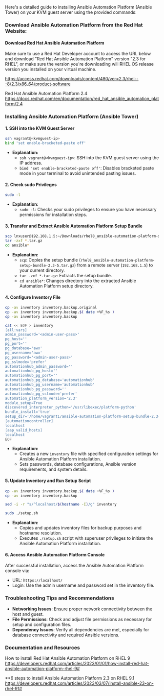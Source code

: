 Here's a detailed guide to installing Ansible Automation Platform (Ansible Tower) on your KVM guest server using the provided commands:

### Download Ansible Automation Platform from the Red Hat Website:

#### Download Red Hat Ansible Automation Platform

Make sure to use a Red Hat Developer account to access the URL below and download "Red Hat Ansible Automation Platform" version "2.3 for RHEL", or make sure the version you're downloading will RHEL OS release version you installed on your virtual machine.

https://access.redhat.com/downloads/content/480/ver=2.3/rhel---8/2.3/x86_64/product-software

Red Hat Ansible Automation Platform 2.4
https://docs.redhat.com/en/documentation/red_hat_ansible_automation_platform/2.4


### Installing Ansible Automation Platform (Ansible Tower)

#### 1. SSH into the KVM Guest Server

```bash
ssh vagrant@<kvmguest-ip>
bind 'set enable-bracketed-paste off'
```

- **Explanation:**
  - `ssh vagrant@<kvmguest-ip>`: SSH into the KVM guest server using the IP address.
  - `bind 'set enable-bracketed-paste off'`: Disables bracketed paste mode in your terminal to avoid unintended pasting issues.

#### 2. Check sudo Privileges

```bash
sudo -l
```

- **Explanation:**
  - `sudo -l`: Checks your sudo privileges to ensure you have necessary permissions for installation steps.

#### 3. Transfer and Extract Ansible Automation Platform Setup Bundle

```bash
scp lnxuser@192.168.1.5:~/Downloads/rhel8_ansible-automation-platform-setup-bundle-2.3-5.tar.gz .
tar -zxf *.tar.gz
cd ansible*
```

- **Explanation:**
  - `scp`: Copies the setup bundle (`rhel8_ansible-automation-platform-setup-bundle-2.3-5.tar.gz`) from a remote server (`192.168.1.5`) to your current directory.
  - `tar -zxf *.tar.gz`: Extracts the setup bundle.
  - `cd ansible*`: Changes directory into the extracted Ansible Automation Platform setup directory.

#### 4. Configure Inventory File

```bash
cp -av inventory inventory.backup.original
cp -av inventory inventory.backup.$( date +%F_%s )
cp -av inventory inventory.backup

cat << EOF > inventory
[all:vars]
admin_password='<admin-user-pass>'
pg_host=''
pg_port=''
pg_database='awx'
pg_username='awx'
pg_password='<admin-user-pass>'
pg_sslmode='prefer'
automationhub_admin_password=''
automationhub_pg_host=''
automationhub_pg_port=''
automationhub_pg_database='automationhub'
automationhub_pg_username='automationhub'
automationhub_pg_password=''
automationhub_pg_sslmode='prefer'
automation_platform_version='2.3'
module_setup=True
discovered_interpreter_python='/usr/libexec/platform-python'
bundle_install='true'
setup_dir='/home/vagrant1/ansible-automation-platform-setup-bundle-2.3-5/.'
[automationcontroller]
localhost
[aap_valid_hosts]
localhost
EOF
```

- **Explanation:**
  - Creates a new `inventory` file with specified configuration settings for Ansible Automation Platform installation.
  - Sets passwords, database configurations, Ansible version requirements, and system details.

#### 5. Update Inventory and Run Setup Script

```bash
cp -av inventory inventory.backup.$( date +%F_%s )
cp -av inventory inventory.backup

sed -i -r "s/^localhost/$(hostname -I)/g" inventory

sudo ./setup.sh
```

- **Explanation:**
  - Copies and updates inventory files for backup purposes and hostname resolution.
  - Executes `./setup.sh` script with superuser privileges to initiate the Ansible Automation Platform installation.

#### 6. Access Ansible Automation Platform Console

After successful installation, access the Ansible Automation Platform console via:

- URL: `https://localhost/`
- Login: Use the admin username and password set in the inventory file.

### Troubleshooting Tips and Recommendations

- **Networking Issues**: Ensure proper network connectivity between the host and guest.
- **File Permissions**: Check and adjust file permissions as necessary for setup and configuration files.
- **Dependency Issues**: Verify all dependencies are met, especially for database connectivity and required Ansible versions.

### Documentation and Resources

How to install Red Hat Ansible Automation Platform on RHEL 9
https://developers.redhat.com/articles/2023/01/01/how-install-red-hat-ansible-automation-platform-rhel-9#

**6 steps to install Ansible Automation Platform 2.3 on RHEL 9.1
https://developers.redhat.com/articles/2023/03/07/install-ansible-23-on-rhel-91#

